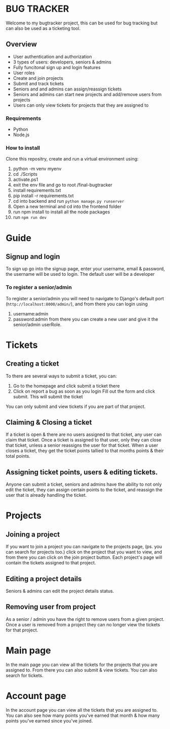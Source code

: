 # BUG TRACKER

Welcome to my bugtracker project, this can be used for bug tracking but can also be used as a ticketing tool.

## Overview

- User authentication and authorization
- 3 types of users: developers, seniors & admins
- Fully funcitonal sign up and login features
- User roles
- Create and join projects
- Submit and track tickets
- Seniors and and admins can assign/reassign tickets
- Seniors and admins can start new projects and add/remove users from projects
- Users can only view tickets for projects that they are assigned to

### Requirements

- Python
- Node.js

### How to install

Clone this repositry, create and run a virtual environment using:

1. python -m venv myenv
2. cd ./Scripts
3. activate.ps1
4. exit the env file and go to root /final-bugtracker
5. install requirements.txt
6. pip install -r requirements.txt
7. cd into backend and run `python manage.py runserver`
8. Open a new terminal and cd into the frontend folder
9. run npm install to install all the node packages
10. run `npm run dev`

# Guide

## Signup and login

To sign up go into the signup page, enter your username, email & password, the username will be used to login. The default user will be a developer

### To register a senior/admin

To register a senior/admin you will need to navigate to Django's default port (`http://localhost:8000/admin/`), and from there you can login using

1. username:admin
2. password:admin
   from there you can create a new user and give it the senior/admin userRole.

# Tickets

## Creating a ticket

To there are several ways to submit a ticket, you can:

1. Go to the homepage and click submit a ticket there
2. Click on report a bug as soon as you login
   Fill out the form and click submit. This will submit the ticket

You can only submit and view tickets if you are part of that project.

## Claiming & Closing a ticket

If a ticket is open & there are no users assigned to that ticket, any user can claim that ticket.
Once a ticket is assigned to that user, only they can close that ticket, unless a senior reassigns the user for that ticket.
When a user closes a ticket, they get the ticket points tallied to that months points & their total points.

## Assigning ticket points, users & editing tickets.

Anyone can submit a ticket, seniors and admins have the ability to not only edit the ticket, they can assign certain points to the ticket, and reassign the user that is already handling the ticket.

# Projects

## Joining a project

If you want to join a project you can navigate to the projects page, (ps. you can search for projects too.) click on the project that you want to view, and from there you can click on the join project button.
Each project's page will contain the tickets assigned to that project.

## Editing a project details

Seniors & admins can edit the project details status.

## Removing user from project

As a senior / admin you have the right to remove users from a given project. Once a user is removed from a project they can no longer view the tickets for that project.

# Main page

In the main page you can view all the tickets for the projects that you are assigned to. From there you can also submit & view tickets. You can also search for tickets.

# Account page

In the account page you can view all the tickets that you are assigned to. You can also see how many points you've earned that month & how many points you've earned since you've joined.
